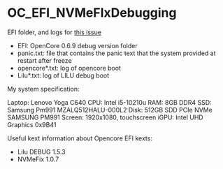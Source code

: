 # OC_EFI_NVMeFIxDebugging

EFI folder, and logs for [this issue](https://github.com/acidanthera/bugtracker/issues/1642)

- EFI: OpenCore 0.6.9 debug version folder
- panic.txt: file that contains the panic text that the system provided at restart after freeze
- opencore*.txt: log of opencore boot
- Lilu*.txt: log of LILU debug boot

My system specification:

Laptop: Lenovo Yoga C640
CPU: Intel i5-10210u
RAM: 8GB DDR4
SSD: Samsung Pm991 MZALQ512HALU-000L2
Disk: 512GB SDD PCIe NVMe SAMSUNG PM991
Screen: 1920x1080, touchscreen
iGPU: Intel UHD Graphics 0x9B41

Useful kext information about Opencore EFI kexts:
- Lilu DEBUG 1.5.3
- NVMeFix 1.0.7

